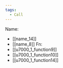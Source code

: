 ```yaml
---
tags:
  - Call
---
```

Name:
- [[name_14]]
- [[name_8]]
Fn:
- [[u7000_1_function9]]
- [[u7000_1_function10]]
- [[u7000_1_function14]]
